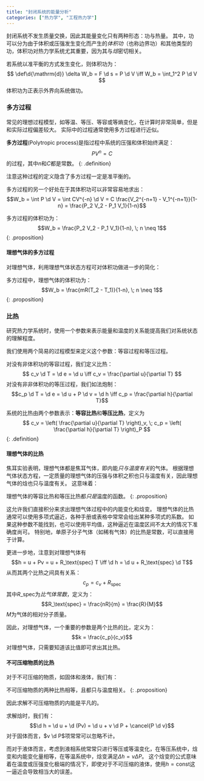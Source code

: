 ```yaml
---
title: "封闭系统的能量分析"
categories: ["热力学", "工程热力学"]
---
```


封闭系统不发生质量交换，因此其能量变化只有两种形态：功与热量。
其中，功可以分为由于体积或压强发生变化而产生的*体积功*（也称边界功）和其他类型的功，体积功对热力学系统尤其重要，因为其与*焓*密切相关。

若系统以准平衡的方式发生变化，则体积功为：
$$
\def\d{\mathrm{d}}
\delta W_b = F \d s = P \d V
\iff
W_b = \int_1^2 P \d V
$$
体积功为正表示外界向系统做功。

### 多方过程

常见的理想过程模型，如等温、等压、等容或等熵变化，在计算时非常简单，但是和实际过程偏差较大。
实际中的过程通常使用多方过程进行近似。

**多方过程**(Polytropic process)是指过程中系统的压强和体积始终满足：
$$PV^n = C$$
的过程，其中$n$和$C$都是常数。
{: .definition}

注意这种过程的定义隐含了多方过程一定是准平衡的。

多方过程的另一个好处在于其体积功可以非常容易地求出：
$$W_b = \int P \d V = \int CV^{-n} \d V = C \frac{V_2^{-n+1} - V_1^{-n+1}}{1-n} = \frac{P_2 V_2 - P_1 V_1}{1-n}$$

多方过程的体积功为：
$$W_b = \frac{P_2 V_2 - P_1 V_1}{1-n}, \; n \neq 1$$
{: .proposition}

#### 理想气体的多方过程

对理想气体，利用理想气体状态方程可对体积功做进一步的简化：

多方过程中，理想气体的体积功为：
$$W_b = \frac{mR(T_2 - T_1)}{1-n}, \; n \neq 1$$
{: .proposition}

### 比热

研究热力学系统时，使用一个参数来表示能量和温度的关系能提高我们对系统状态的理解程度。

我们使用两个简易的过程模型来定义这个参数：等容过程和等压过程。

对没有非体积功的等容过程，我们定义比热：
$$
c_v \d T = \d e = \d u \iff c_v = \frac{\partial u}{\partial T}
$$
对没有非非体积功的等压过程，我们如法炮制：
$$c_p \d T = \d e = \d u + P \d v = \d h \iff c_p = \frac{\partial h}{\partial T}$$

系统的比热由两个参数表示：**等容比热**和**等压比热**，定义为
$$
c_v = \left( \frac{\partial u}{\partial T} \right)_v, \;
c_p = \left( \frac{\partial h}{\partial T} \right)_P
$$
{: .definition}

#### 理想气体的比热

焦耳实验表明，理想气体都是焦耳气体，即内能*只与温度有关*的气体。
根据理想气体状态方程，一定质量的理想气体的压强与体积之积也只与温度有关，因此理想气体的焓也只与温度有关。
这意味着：

理想气体的等容比热和等压比热都*只是*温度的函数。
{: .proposition}

这允许我们直接积分来求出理想气体过程中的内能变化和焓变。
理想气体的比热通常可以使用多项式逼近，各种手册或表格中常常会给出某种多项式的系数。
如果这种参数不能找到，也可以使用平均值，这种逼近在温度区间不太大的情况下准确度尚可。
特别地，单原子分子气体（如稀有气体）的比热是常数，可以直接用于计算。

更进一步地，注意到对理想气体有
$$h = u + Pv = u + R_\text{spec} T \iff \d h = \d u + R_\text{spec} \d T$$
从而其两个比热之间具有关系：
$$c_p = c_v + R_\text{spec}$$
其中$R\_\text{spec}$为*比气体常数*，定义为：
$$R_\text{spec} = \frac{nR}{m} = \frac{R}{M}$$
$M$为气体的相对分子质量。

因此，对理想气体，一个重要的参数是两个比热的比，定义为：
$$k = \frac{c_p}{c_v}$$
对理想气体，只需要知道该比值即可求出其比热。

#### 不可压缩物质的比热

对于不可压缩的物质，如固体和液体，我们有：

不可压缩物质的两种比热相等，且都只与温度相关。
{: .proposition}

因此求解不可压缩物质的内能是平凡的。

求解焓时，我们有：
$$\d h = \d u + \d (Pv) = \d u + v \d P + \cancel{P \d v}$$
对于固体而言，$v \d P$项常常可以忽略不计。

而对于液体而言，考虑到液相系统常常只进行等压或等温变化，在等压系统中，焓变和内能变化量相等，在等温系统中，焓变满足$\Delta h = v \Delta P$。
这个焓变的公式意味着在温度或压强变化极端的情况下，即使对于不可压缩的液体，使用$h = \text{const}$这一逼近会导致相当大的误差。